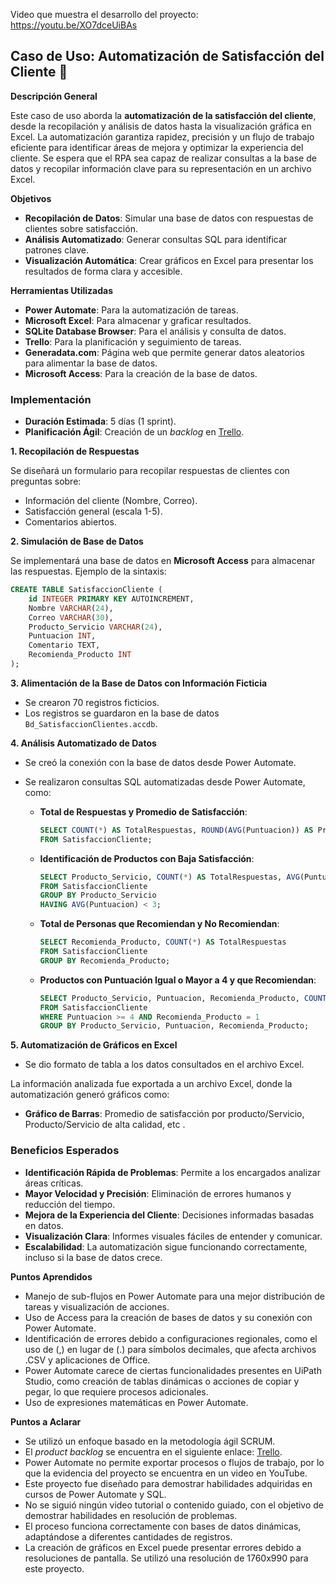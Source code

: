 Video que muestra el desarrollo del proyecto: https://youtu.be/XO7dceUiBAs

## Caso de Uso: Automatización de Satisfacción del Cliente 🚀

**Descripción General**

Este caso de uso aborda la **automatización de la satisfacción del cliente**, desde la recopilación y análisis de datos hasta la visualización gráfica en Excel. La automatización garantiza rapidez, precisión y un flujo de trabajo eficiente para identificar áreas de mejora y optimizar la experiencia del cliente. Se espera que el RPA sea capaz de realizar consultas a la base de datos y recopilar información clave para su representación en un archivo Excel.

**Objetivos**

- **Recopilación de Datos**: Simular una base de datos con respuestas de clientes sobre satisfacción.
- **Análisis Automatizado**: Generar consultas SQL para identificar patrones clave.
- **Visualización Automática**: Crear gráficos en Excel para presentar los resultados de forma clara y accesible.

**Herramientas Utilizadas**

- **Power Automate**: Para la automatización de tareas.
- **Microsoft Excel**: Para almacenar y graficar resultados.
- **SQLite Database Browser**: Para el análisis y consulta de datos.
- **Trello**: Para la planificación y seguimiento de tareas.
- **Generadata.com**: Página web que permite generar datos aleatorios para alimentar la base de datos.
- **Microsoft Access**: Para la creación de la base de datos.

### Implementación

- **Duración Estimada**: 5 días (1 sprint).
- **Planificación Ágil**: Creación de un *backlog* en [Trello](https://trello.com/b/6sBRWd6B).

**1. Recopilación de Respuestas**

Se diseñará un formulario para recopilar respuestas de clientes con preguntas sobre:

- Información del cliente (Nombre, Correo).
- Satisfacción general (escala 1-5).
- Comentarios abiertos.

**2. Simulación de Base de Datos**

Se implementará una base de datos en **Microsoft Access** para almacenar las respuestas. Ejemplo de la sintaxis:

```sql
CREATE TABLE SatisfaccionCliente (
    id INTEGER PRIMARY KEY AUTOINCREMENT,
    Nombre VARCHAR(24),
    Correo VARCHAR(30),
    Producto_Servicio VARCHAR(24),
    Puntuacion INT,
    Comentario TEXT,
    Recomienda_Producto INT
);
```

**3. Alimentación de la Base de Datos con Información Ficticia**

- Se crearon 70 registros ficticios.
- Los registros se guardaron en la base de datos `Bd_SatisfaccionClientes.accdb`.

**4. Análisis Automatizado de Datos**

- Se creó la conexión con la base de datos desde Power Automate.
- Se realizaron consultas SQL automatizadas desde Power Automate, como:

    - **Total de Respuestas y Promedio de Satisfacción**:
    
        ```sql
        SELECT COUNT(*) AS TotalRespuestas, ROUND(AVG(Puntuacion)) AS PromedioSatisfaccion
        FROM SatisfaccionCliente;
        ```

    - **Identificación de Productos con Baja Satisfacción**:
    
        ```sql
        SELECT Producto_Servicio, COUNT(*) AS TotalRespuestas, AVG(Puntuacion) AS Promedio
        FROM SatisfaccionCliente
        GROUP BY Producto_Servicio
        HAVING AVG(Puntuacion) < 3;
        ```

    - **Total de Personas que Recomiendan y No Recomiendan**:
    
        ```sql
        SELECT Recomienda_Producto, COUNT(*) AS TotalRespuestas 
        FROM SatisfaccionCliente 
        GROUP BY Recomienda_Producto;
        ```

    - **Productos con Puntuación Igual o Mayor a 4 y que Recomiendan**:
    
        ```sql
        SELECT Producto_Servicio, Puntuacion, Recomienda_Producto, COUNT(*) AS TotalRespuestas
        FROM SatisfaccionCliente
        WHERE Puntuacion >= 4 AND Recomienda_Producto = 1
        GROUP BY Producto_Servicio, Puntuacion, Recomienda_Producto;
        ```

**5. Automatización de Gráficos en Excel**

- Se dio formato de tabla a los datos consultados en el archivo Excel.

La información analizada fue exportada a un archivo Excel, donde la automatización generó gráficos como:

- **Gráfico de Barras**: Promedio de satisfacción por producto/Servicio, Producto/Servicio de alta calidad, etc .

### Beneficios Esperados

- **Identificación Rápida de Problemas**: Permite a los encargados analizar áreas críticas.
- **Mayor Velocidad y Precisión**: Eliminación de errores humanos y reducción del tiempo.
- **Mejora de la Experiencia del Cliente**: Decisiones informadas basadas en datos.
- **Visualización Clara**: Informes visuales fáciles de entender y comunicar.
- **Escalabilidad**: La automatización sigue funcionando correctamente, incluso si la base de datos crece.

**Puntos Aprendidos**

- Manejo de sub-flujos en Power Automate para una mejor distribución de tareas y visualización de acciones.
- Uso de Access para la creación de bases de datos y su conexión con Power Automate.
- Identificación de errores debido a configuraciones regionales, como el uso de (,) en lugar de (.) para símbolos decimales, que afecta archivos .CSV y aplicaciones de Office.
- Power Automate carece de ciertas funcionalidades presentes en UiPath Studio, como creación de tablas dinámicas o acciones de copiar y pegar, lo que requiere procesos adicionales.
- Uso de expresiones matemáticas en Power Automate.

**Puntos a Aclarar**

- Se utilizó un enfoque basado en la metodología ágil SCRUM.
- El *product backlog* se encuentra en el siguiente enlace: [Trello](https://trello.com/b/6sBRWd6B).
- Power Automate no permite exportar procesos o flujos de trabajo, por lo que la evidencia del proyecto se encuentra en un video en YouTube.
- Este proyecto fue diseñado para demostrar habilidades adquiridas en cursos de Power Automate y SQL.
- No se siguió ningún video tutorial o contenido guiado, con el objetivo de demostrar habilidades en resolución de problemas.
- El proceso funciona correctamente con bases de datos dinámicas, adaptándose a diferentes cantidades de registros.
- La creación de gráficos en Excel puede presentar errores debido a resoluciones de pantalla. Se utilizó una resolución de 1760x990 para este proyecto.

